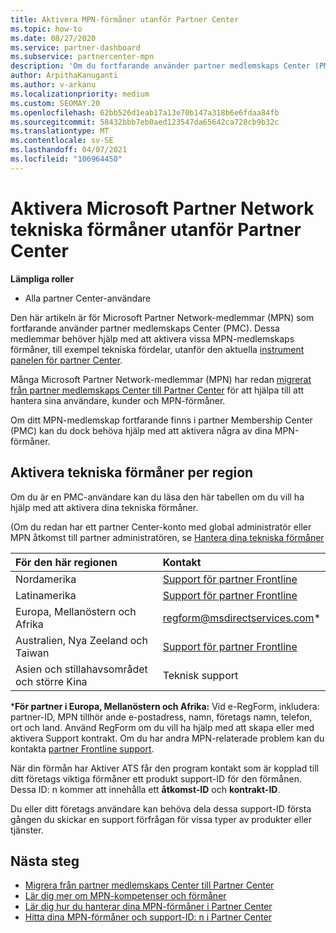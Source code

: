 ```yaml
---
title: Aktivera MPN-förmåner utanför Partner Center
ms.topic: how-to
ms.date: 08/27/2020
ms.service: partner-dashboard
ms.subservice: partnercenter-mpn
description: 'Om du fortfarande använder partner medlemskaps Center (PMC) kan du läsa om vilka du kan kontakta för att aktivera dina MPN tekniska support-förmåner och ge support-ID: n.'
author: ArpithaKanuganti
ms.author: v-arkanu
ms.localizationpriority: medium
ms.custom: SEOMAY.20
ms.openlocfilehash: 62bb526d1eab17a13e70b147a318b6e6fdaa84fb
ms.sourcegitcommit: 58432bbb7eb0aed123547da65642ca728cb9b32c
ms.translationtype: MT
ms.contentlocale: sv-SE
ms.lasthandoff: 04/07/2021
ms.locfileid: "106964450"
---
```

# <a name="activate-microsoft-partner-network-technical-benefits-outside-of-partner-center"></a>Aktivera Microsoft Partner Network tekniska förmåner utanför Partner Center


**Lämpliga roller**

- Alla partner Center-användare

Den här artikeln är för Microsoft Partner Network-medlemmar (MPN) som fortfarande använder partner medlemskaps Center (PMC). Dessa medlemmar behöver hjälp med att aktivera vissa MPN-medlemskaps förmåner, till exempel tekniska fördelar, utanför den aktuella [instrument panelen för partner Center](https://partner.microsoft.com/dashboard).

Många Microsoft Partner Network-medlemmar (MPN) har redan [migrerat från partner medlemskaps Center till Partner Center](prepare-pmc-pc-migration.md) för att hjälpa till att hantera sina användare, kunder och MPN-förmåner.

Om ditt MPN-medlemskap fortfarande finns i partner Membership Center (PMC) kan du dock behöva hjälp med att aktivera några av dina MPN-förmåner.

## <a name="activate-technical-benefits-by-region"></a>Aktivera tekniska förmåner per region

Om du är en PMC-användare kan du läsa den här tabellen om du vill ha hjälp med att aktivera dina tekniska förmåner.

(Om du redan har ett partner Center-konto med global administratör eller MPN åtkomst till partner administratören, se [Hantera dina tekniska förmåner](https://docs.microsoft.com/partner-center/manage-your-partner-network-benefits#manage-technical-benefits)

|För den här regionen  | Kontakt |
|:--------|:------------|
|Nordamerika  | [Support för partner Frontline](https://partner.microsoft.com/support?issueid=300-0042)  |
|Latinamerika  | [Support för partner Frontline](https://partner.microsoft.com/support?issueid=300-0042)  |
|Europa, Mellanöstern och Afrika  | [regform@msdirectservices.com](mailto:regform@msdirectservices.com)*  |
|Australien, Nya Zeeland och Taiwan  | [Support för partner Frontline](https://partner.microsoft.com/support?issueid=300-0042)  |
|Asien och stillahavsområdet och större Kina  | Teknisk support  |

\***För partner i Europa, Mellanöstern och Afrika:** Vid e-RegForm, inkludera: partner-ID, MPN tillhör ande e-postadress, namn, företags namn, telefon, ort och land. Använd RegForm om du vill ha hjälp med att skapa eller med aktivera Support kontrakt. Om du har andra MPN-relaterade problem kan du kontakta [partner Frontline support](https://partner.microsoft.com/support?issueid=300-0042).

När din förmån har Aktiver ATS får den program kontakt som är kopplad till ditt företags viktiga förmåner ett produkt support-ID för den förmånen. Dessa ID: n kommer att innehålla ett **åtkomst-ID** och **kontrakt-ID**. 

Du eller ditt företags användare kan behöva dela dessa support-ID första gången du skickar en support förfrågan för vissa typer av produkter eller tjänster.

## <a name="next-steps"></a>Nästa steg

- [Migrera från partner medlemskaps Center till Partner Center](prepare-pmc-pc-migration.md)
- [Lär dig mer om MPN-kompetenser och förmåner](learn-about-competencies.md)
- [Lär dig hur du hanterar dina MPN-förmåner i Partner Center](manage-your-partner-network-benefits.md)
- [Hitta dina MPN-förmåner och support-ID: n i Partner Center](mpn-find-benefits.md)
